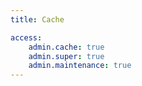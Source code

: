```yaml
---
title: Cache

access:
    admin.cache: true
    admin.super: true
    admin.maintenance: true
---
```

